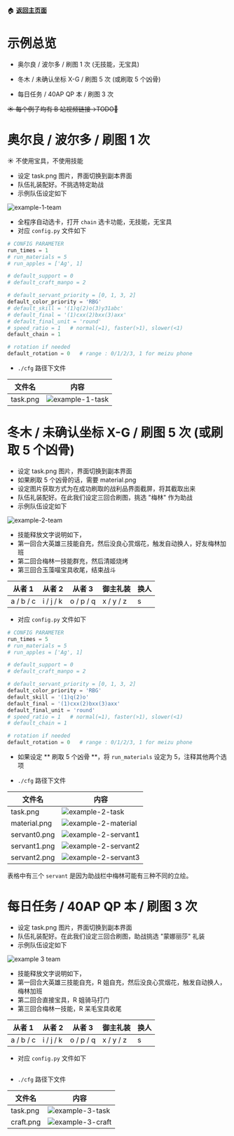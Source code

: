 :house: **[返回主页面](https://github.com/airbirdx/fgo-auto-run)**

# 示例总览

* 奥尔良 / 波尔多 / 刷图 1 次 (无技能，无宝具)

* 冬木 / 未确认坐标 X-G / 刷图 5 次 (或刷取 5 个凶骨)

* 每日任务 / 40AP QP 本 / 刷图 3 次

~~☀️ 每个例子均有 B 站视频链接→TODO🌌~~

# 奥尔良 / 波尔多 / 刷图 1 次

:sunny: 不使用宝具，不使用技能

* 设定 task.png 图片，界面切换到副本界面
* 队伍礼装配好。不挑选特定助战
* 示例队伍设定如下

![example-1-team](https://github.com/airbirdx/fgo-auto-run/blob/master/wiki/media/ex1_team.png)

* 全程序自动选卡，打开 `chain` 选卡功能，无技能，无宝具
* 对应 `config.py` 文件如下

```python
# CONFIG PARAMETER
run_times = 1
# run_materials = 5
# run_apples = ['Ag', 1]

# default_support = 0
# default_craft_manpo = 2

# default_servant_priority = [0, 1, 3, 2]
default_color_priority = 'RBG'
# default_skill = '(1)q(2)o(3)y31abc'
# default_final = '(1)cxx(2)bxx(3)axx'
# default_final_unit = 'round'
# speed_ratio = 1   # normal(=1), faster(>1), slower(<1)
default_chain = 1

# rotation if needed
default_rotation = 0   # range : 0/1/2/3, 1 for meizu phone
```

* `./cfg` 路径下文件

| 文件名   | 内容                |
| -------- | ------------------- |
| task.png | ![example-1-task](https://github.com/airbirdx/fgo-auto-run/blob/master/wiki/media/ex1_task.png) |

# 冬木 / 未确认坐标 X-G / 刷图 5 次 (或刷取 5 个凶骨)

* 设定 task.png 图片，界面切换到副本界面
* 如果刷取 5 个凶骨的话，需要 material.png
* 设定图片获取方式为在成功刷取的战利品界面截屏，将其截取出来
* 队伍礼装配好。在此我们设定三回合刷图，挑选 "梅林" 作为助战
* 示例队伍设定如下

![example-2-team](https://github.com/airbirdx/fgo-auto-run/blob/master/wiki/media/ex2_team.png)

* 技能释放文字说明如下，
* 第一回合大英雄三技能自充，然后没良心赏烟花，触发自动换人，好友梅林加班
* 第二回合梅林一技能群充，然后清姬烧烤
* 第三回合玉藻喵宝具收尾，结束战斗

| 从者 1     | 从者 2    | 从者 3     | 御主礼装  | 换人 |
| --------- | --------- | --------- | --------- | ---- |
| a / b / c | i / j / k | o / p / q | x / y / z | s    |

* 对应 `config.py` 文件如下

```python
# CONFIG PARAMETER
run_times = 5
# run_materials = 5
# run_apples = ['Ag', 1]

# default_support = 0
# default_craft_manpo = 2

# default_servant_priority = [0, 1, 3, 2]
default_color_priority = 'RBG'
default_skill = '(1)q(2)o'
default_final = '(1)cxx(2)bxx(3)axx'
default_final_unit = 'round'
# speed_ratio = 1   # normal(=1), faster(>1), slower(<1)
# default_chain = 1

# rotation if needed
default_rotation = 0   # range : 0/1/2/3, 1 for meizu phone
```

* 如果设定 ** 刷取 5 个凶骨 **，将 `run_materials` 设定为 5，注释其他两个选项

* `./cfg` 路径下文件

| 文件名       | 内容                                                         |
| ------------ | ------------------------------------------------------------ |
| task.png     | ![example-2-task](https://github.com/airbirdx/fgo-auto-run/blob/master/wiki/media/ex2_task.png) |
| material.png | ![example-2-material](https://github.com/airbirdx/fgo-auto-run/blob/master/wiki/media/ex2_material.png) |
| servant0.png | ![example-2-servant1](https://github.com/airbirdx/fgo-auto-run/blob/master/wiki/media/ex2_servant0.png) |
| servant1.png | ![example-2-servant2](https://github.com/airbirdx/fgo-auto-run/blob/master/wiki/media/ex2_servant1.png) |
| servant2.png | ![example-2-servant3](https://github.com/airbirdx/fgo-auto-run/blob/master/wiki/media/ex2_servant2.png) |

表格中有三个 `servant` 是因为助战栏中梅林可能有三种不同的立绘。

# 每日任务 / 40AP QP 本 / 刷图 3 次

* 设定 task.png 图片，界面切换到副本界面
* 队伍礼装配好。在此我们设定三回合刷图，助战挑选 "蒙娜丽莎" 礼装
* 示例队伍设定如下

![example 3 team](https://github.com/airbirdx/fgo-auto-run/blob/master/wiki/media/ex3_team.png)

* 技能释放文字说明如下，
* 第一回合大英雄三技能自充，R 姐自充，然后没良心赏烟花，触发自动换人，梅林加班
* 第二回合直接宝具，R 姐骑马打门
* 第三回合梅林一技能，R 呆毛宝具收尾

| 从者 1     | 从者 2    | 从者 3     | 御主礼装  | 换人 |
| --------- | --------- | --------- | --------- | ---- |
| a / b / c | i / j / k | o / p / q | x / y / z | s    |

* 对应 `config.py` 文件如下

```python

```

* `./cfg` 路径下文件

| 文件名    | 内容                                                         |
| --------- | ------------------------------------------------------------ |
| task.png  | ![example-3-task](https://github.com/airbirdx/fgo-auto-run/blob/master/wiki/media/ex3_task.png) |
| craft.png | ![example-3-craft](https://github.com/airbirdx/fgo-auto-run/blob/master/wiki/media/ex3_craft.png) |






